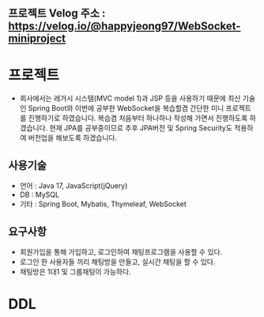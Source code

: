 ## 프로젝트 Velog 주소 : https://velog.io/@happyjeong97/WebSocket-miniproject

# 프로젝트
- 회사에서는 레거시 시스템(MVC model 1)과 JSP 등을 사용하기 때문에 최신 기술인
Spring Boot와 이번에 공부한 WebSocket을 복습할겸 간단한 미니 프로젝트를 진행하기로 하였습니다.
복습겸 처음부터 하나하나 작성해 가면서 진행하도록 하겠습니다.
현재 JPA를 공부중이므로 추후 JPA버전 및 Spring Security도 적용하여 버전업을 해보도록 하겠습니다.

## 사용기술
- 언어 : Java 17, JavaScript(jQuery)
- DB : MySQL
- 기타 : Spring Boot, Mybatis, Thymeleaf, WebSocket

## 요구사항
- 회원가입을 통해 가입하고, 로그인하여 채팅프로그램을 사용할 수 있다.
- 로그인 한 사용자들 끼리 채팅방을 만들고, 실시간 채팅을 할 수 있다.
- 채팅방은 1대1 및 그룹채팅이 가능하다.


# DDL
